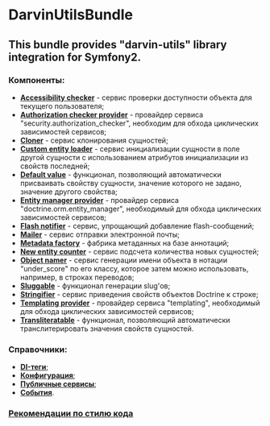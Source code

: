 # DarvinUtilsBundle

## This bundle provides "darvin-utils" library integration for Symfony2.

### Компоненты:

- [**Accessibility checker**](Resources/doc/accessibility_checker.md) - сервис проверки доступности объекта для текущего
 пользователя;
- [**Authorization checker provider**](Resources/doc/authorization_checker_provider.md) - провайдер сервиса
 "security.authorization_checker", необходим для обхода циклических зависимостей сервисов;
- [**Cloner**](Resources/doc/cloner.md) - сервис клонирования сущностей;
- [**Custom entity loader**](Resources/doc/custom_entity_loader.md) - сервис инициализации сущности в поле другой
 сущности с использованием атрибутов инициализации из свойств последней;
- [**Default value**](Resources/doc/default_value.md) - функционал, позволяющий автоматически присваивать свойству
 сущности, значение которого не задано, значение другого свойства;
- [**Entity manager provider**](Resources/doc/entity_manager_provider.md) - провайдер сервиса "doctrine.orm.entity_manager",
 необходимый для обхода циклических зависимостей сервисов;
- [**Flash notifier**](Resources/doc/flash_notifier.md) - сервис, упрощающий добавление flash-сообщений;
- [**Mailer**](Resources/doc/mailer.md) - сервис отправки электронной почты;
- [**Metadata factory**](Resources/doc/metadata_factory.md) - фабрика метаданных на базе аннотаций;
- [**New entity counter**](Resources/doc/new_entity_counter.md) - сервис подсчета количества новых сущностей;
- [**Object namer**](Resources/doc/object_namer.md) - сервис генерации имени объекта в нотации "under_score" по его
 классу, которое затем можно использовать, например, в строках переводов;
- [**Sluggable**](Resources/doc/sluggable.md) - функционал генерации slug'ов;
- [**Stringifier**](Resources/doc/stringifier.md) - сервис приведения свойств объектов Doctrine к строке;
- [**Templating provider**](Resources/doc/templating_provider.md) - провайдер сервиса "templating", необходимый для
 обхода циклических зависимостей сервисов;
- [**Transliteratable**](Resources/doc/transliteratable.md) - функционал, позволяющий автоматически транслитерировать
 значения свойств сущностей.

### Справочники:

- [**DI-теги**](Resources/doc/reference/di_tags.md);
- [**Конфигурация**](Resources/doc/reference/configuration.md);
- [**Публичные сервисы**](Resources/doc/reference/services.md);
- [**События**](Resources/doc/reference/events.md).

### [Рекомендации по стилю кода](Resources/doc/coding_standards.md)
